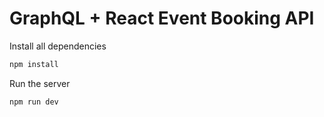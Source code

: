 # GraphQL + React Event Booking API

Install all dependencies

```sh
npm install
```

Run the server

```sh
npm run dev
```
